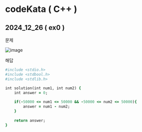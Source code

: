 # codeKata ( C++ )


## 2024_12_26 ( ex0 )

문제 <br>

![image](https://github.com/user-attachments/assets/2efefacf-2d53-4475-a969-82f02d5506f8) <br>

해답 <br>

```ruby
#include <stdio.h>
#include <stdbool.h>
#include <stdlib.h>

int solution(int num1, int num2) {
    int answer = 0;
    
    if(-50000 <= num1 <= 50000 && -50000 <= num2 <= 50000){
        answer = num1 - num2;
    }
    
    return answer;
}
```
